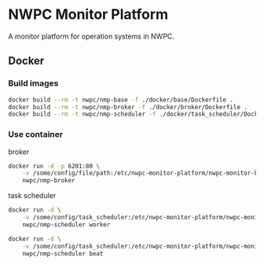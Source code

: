 # NWPC Monitor Platform

A monitor platform for operation systems in NWPC.

## Docker

### Build images

```bash
docker build --rm -t nwpc/nmp-base -f ./docker/base/Dockerfile .
docker build --rm -t nwpc/nmp-broker -f ./docker/broker/Dockerfile .
docker build --rm -t nwpc/nmp-scheduler -f ./docker/task_scheduler/Dockerfile .
```


### Use container

broker


```bash
docker run -d -p 6201:80 \
    -v /some/config/file/path:/etc/nwpc-monitor-platform/nwpc-monitor-broker/config.yaml \
    nwpc/nmp-broker
```

task scheduler

```bash
docker run -d \
    -v /some/config/task_scheduler:/etc/nwpc-monitor-platform/nwpc-monitor-task-scheduler
    nwpc/nmp-scheduler worker

docker run -d \
    -v /some/config/task_scheduler:/etc/nwpc-monitor-platform/nwpc-monitor-task-scheduler
    nwpc/nmp-scheduler beat
```